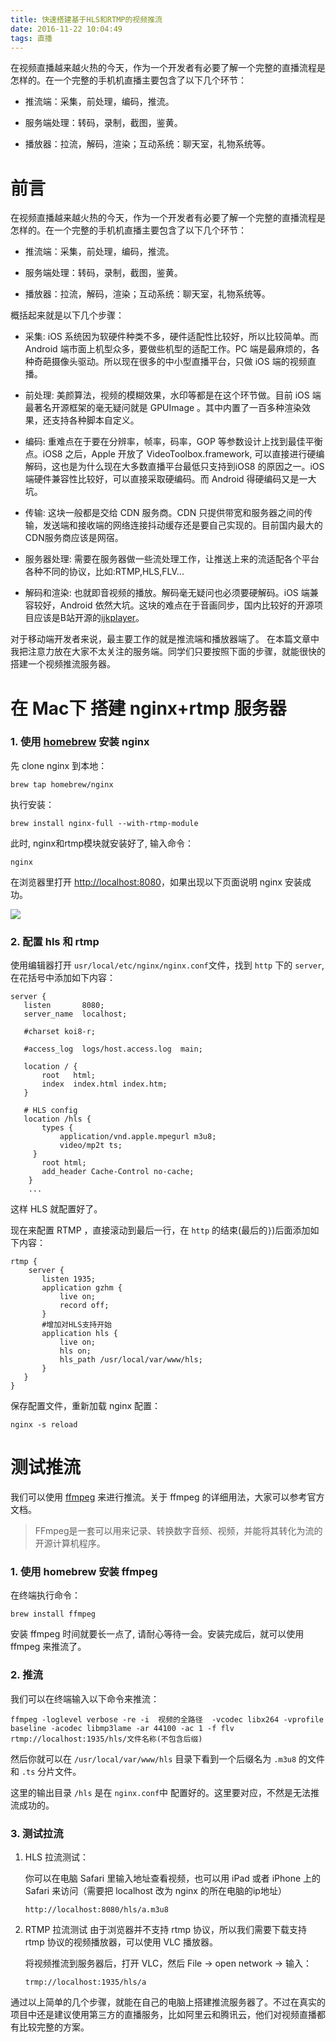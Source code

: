 ```yaml
---
title: 快速搭建基于HLS和RTMP的视频推流
date: 2016-11-22 10:04:49
tags: 直播
---
```

在视频直播越来越火热的今天，作为一个开发者有必要了解一个完整的直播流程是怎样的。在一个完整的手机机直播主要包含了以下几个环节：

<!--more-->

* 推流端：采集，前处理，编码，推流。

* 服务端处理：转码，录制，截图，鉴黄。

* 播放器：拉流，解码，渲染；互动系统：聊天室，礼物系统等。


# 前言
在视频直播越来越火热的今天，作为一个开发者有必要了解一个完整的直播流程是怎样的。在一个完整的手机机直播主要包含了以下几个环节：

* 推流端：采集，前处理，编码，推流。

* 服务端处理：转码，录制，截图，鉴黄。

* 播放器：拉流，解码，渲染；互动系统：聊天室，礼物系统等。

概括起来就是以下几个步骤：

* 采集: iOS 系统因为软硬件种类不多，硬件适配性比较好，所以比较简单。而 Android 端市面上机型众多，要做些机型的适配工作。PC 端是最麻烦的，各种奇葩摄像头驱动。所以现在很多的中小型直播平台，只做 iOS 端的视频直播。

* 前处理: 美颜算法，视频的模糊效果，水印等都是在这个环节做。目前 iOS 端最著名开源框架的毫无疑问就是 GPUImage 。其中内置了一百多种渲染效果，还支持各种脚本自定义。

* 编码: 重难点在于要在分辨率，帧率，码率，GOP 等参数设计上找到最佳平衡点。iOS8 之后，Apple 开放了 VideoToolbox.framework, 可以直接进行硬编解码，这也是为什么现在大多数直播平台最低只支持到iOS8 的原因之一。iOS 端硬件兼容性比较好，可以直接采取硬编码。而 Android 得硬编码又是一大坑。

* 传输: 这块一般都是交给 CDN 服务商。CDN 只提供带宽和服务器之间的传输，发送端和接收端的网络连接抖动缓存还是要自己实现的。目前国内最大的CDN服务商应该是网宿。

* 服务器处理: 需要在服务器做一些流处理工作，让推送上来的流适配各个平台各种不同的协议，比如:RTMP,HLS,FLV...

* 解码和渲染: 也就即音视频的播放。解码毫无疑问也必须要硬解码。iOS 端兼容较好，Android 依然大坑。这块的难点在于音画同步，国内比较好的开源项目应该是B站开源的[ijkplayer](https://github.com/Bilibili/ijkplayer)。

对于移动端开发者来说，最主要工作的就是推流端和播放器端了。
在本篇文章中我把注意力放在大家不太关注的服务端。同学们只要按照下面的步骤，就能很快的搭建一个视频推流服务器。

# 在 Mac下 搭建 nginx+rtmp 服务器

### 1. 使用 [homebrew](https://brew.sh) 安装 nginx

先 clone nginx 到本地：
```shell
brew tap homebrew/nginx
```
执行安装：
```shell
brew install nginx-full --with-rtmp-module
```
此时, nginx和rtmp模块就安装好了, 输入命令：
```shell
nginx
```
在浏览器里打开 [http://localhost:8080](http://localhost:8080)，如果出现以下页面说明 nginx 安装成功。

![](http://image18-c.poco.cn/mypoco/myphoto/20170322/12/18436043320170322125539085.png?526x218_130)

### 2. 配置 hls 和 rtmp
使用编辑器打开 `usr/local/etc/nginx/nginx.conf`文件，找到 `http` 下的 `server`, 在花括号中添加如下内容：
```
server {
   listen       8080;
   server_name  localhost;

   #charset koi8-r;

   #access_log  logs/host.access.log  main;

   location / {
       root   html;
       index  index.html index.htm;
   }

   # HLS config
   location /hls {
       types {
           application/vnd.apple.mpegurl m3u8;
           video/mp2t ts;
     }
       root html;
       add_header Cache-Control no-cache;
	}
	...
```
这样 HLS 就配置好了。
    
现在来配置 RTMP ，直接滚动到最后一行，在 `http` 的结束(最后的`}`)后面添加如下内容：
```
rtmp {
    server {
       listen 1935;
       application gzhm {
           live on;
           record off;
       }
       #增加对HLS支持开始
       application hls {
           live on;
           hls on;
           hls_path /usr/local/var/www/hls;
       }
   }
}
```
保存配置文件，重新加载 nginx 配置：
```shell
nginx -s reload
```

# 测试推流
我们可以使用 [ffmpeg](http://ffmpeg.org) 来进行推流。关于 ffmpeg 的详细用法，大家可以参考官方文档。 
> FFmpeg是一套可以用来记录、转换数字音频、视频，并能将其转化为流的开源计算机程序。

### 1. 使用 homebrew 安装 ffmpeg
在终端执行命令：

```shell
brew install ffmpeg
```

安装 ffmpeg 时间就要长一点了, 请耐心等待一会。安装完成后，就可以使用 ffmpeg 来推流了。

### 2. 推流
我们可以在终端输入以下命令来推流：
```shell
ffmpeg -loglevel verbose -re -i  视频的全路径  -vcodec libx264 -vprofile baseline -acodec libmp3lame -ar 44100 -ac 1 -f flv rtmp://localhost:1935/hls/文件名称(不包含后缀)
```

然后你就可以在 `/usr/local/var/www/hls` 目录下看到一个后缀名为 `.m3u8` 的文件和 `.ts` 分片文件。
    
这里的输出目录 `/hls` 是在 `nginx.conf`中 配置好的。这里要对应，不然是无法推流成功的。
### 3. 测试拉流
1. HLS 拉流测试：
  
    你可以在电脑 Safari 里输入地址查看视频，也可以用 iPad 或者 iPhone 上的 Safari 来访问（需要把 localhost 改为 nginx 的所在电脑的ip地址）

    ```
    http://localhost:8080/hls/a.m3u8
    ```
    
2. RTMP 拉流测试
    由于浏览器并不支持 rtmp 协议，所以我们需要下载支持 rtmp 协议的视频播放器，可以使用 VLC 播放器。
        
    将视频推流到服务器后，打开 VLC，然后 File -> open network -> 输入：
    ```
    trmp://localhost:1935/hls/a
    ```
    
通过以上简单的几个步骤，就能在自己的电脑上搭建推流服务器了。不过在真实的项目中还是建议使用第三方的直播服务，比如阿里云和腾讯云，他们对视频直播都有比较完整的方案。
    


